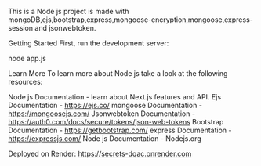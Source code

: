 
This is a Node js project is made with mongoDB,ejs,bootstrap,express,mongoose-encryption,mongoose,express-session and jsonwebtoken.

Getting Started
First, run the development server:

node app.js

Learn More
To learn more about Node js take a look at the following resources:

Node js Documentation - learn about Next.js features and API.
Ejs Documentation - https://ejs.co/
mongoose Documentation - https://mongoosejs.com/
Jsonwebtoken Documentation - https://auth0.com/docs/secure/tokens/json-web-tokens
Bootstrap Documentation - https://getbootstrap.com/
express Documentation - https://expressjs.com/
Node js Documentation - Nodejs.org

Deployed on Render:
https://secrets-dqac.onrender.com
